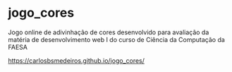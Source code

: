 # jogo_cores
Jogo online de adivinhação de cores desenvolvido para avaliação da matéria de desenvolvimento web I do curso de Ciência da Computação da FAESA

https://carlosbsmedeiros.github.io/jogo_cores/
